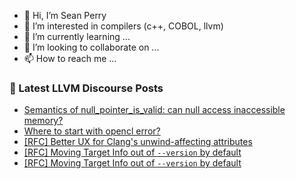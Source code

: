 - 👋 Hi, I’m Sean Perry
- 👀 I’m interested in compilers (c++, COBOL, llvm)
- 🌱 I’m currently learning ...
- 💞️ I’m looking to collaborate on ...
- 📫 How to reach me ...

<!---
s66perry/s66perry is a ✨ special ✨ repository because its `README.md` (this file) appears on your GitHub profile.
You can click the Preview link to take a look at your changes.
--->
### 📕 Latest LLVM Discourse Posts

<!-- DISCOURSE-LLVM:START -->
- [Semantics of null_pointer_is_valid: can null access inaccessible memory?](https://discourse.llvm.org/t/semantics-of-null-pointer-is-valid-can-null-access-inaccessible-memory/66919#post_4)
- [Where to start with opencl error?](https://discourse.llvm.org/t/where-to-start-with-opencl-error/66876#post_3)
- [[RFC] Better UX for Clang&#39;s unwind-affecting attributes](https://discourse.llvm.org/t/rfc-better-ux-for-clangs-unwind-affecting-attributes/66890#post_10)
- [[RFC] Moving Target Info out of `--version` by default](https://discourse.llvm.org/t/rfc-moving-target-info-out-of-version-by-default/66921#post_2)
- [[RFC] Moving Target Info out of `--version` by default](https://discourse.llvm.org/t/rfc-moving-target-info-out-of-version-by-default/66921#post_1)
<!-- DISCOURSE-LLVM:END -->
